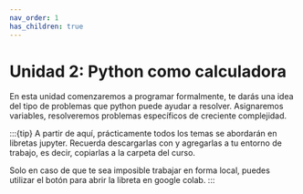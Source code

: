 ```yaml
---
nav_order: 1
has_children: true
---
```


# Unidad 2: Python como calculadora

En esta unidad comenzaremos a programar formalmente, te darás una idea del tipo de problemas que python puede ayudar a resolver. Asignaremos variables, resolveremos problemas específicos de creciente complejidad. 


:::{tip}
A partir de aquí, prácticamente todos los temas se abordarán en libretas jupyter. Recuerda descargarlas con <i class="fas fa-download"></i> y agregarlas a tu entorno de trabajo, es decir, copiarlas a la carpeta del curso.

Solo en caso de que te sea imposible trabajar en forma local, puedes utilizar el botón <i class="fas fa-rocket"></i> para abrir la libreta en google colab.
:::
